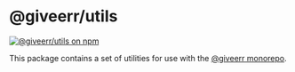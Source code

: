 # @giveerr/utils

[![@giveerr/utils on npm](https://img.shields.io/npm/v/@giveerr/utils?style=for-the-badge)](https://npmjs.com/package/@giveerr/utils)

This package contains a set of utilities for use with the [@giveerr monorepo].

[@giveerr monorepo]: https://github.com/giveerr/eslint
